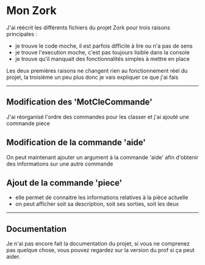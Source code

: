 # Mon Zork

J'ai réécrit les différents fichiers du projet Zork pour trois raisons principales :
- je trouve le code moche, il est parfois difficile à lire ou n'a pas de sens
- je trouve l'execution moche, c'est pas toujours lisible dans la console
- je trouve qu'il manquait des fonctionnalités simples à mettre en place

Les deux premières raisons ne changent rien au fonctionnement réel du projet, la troisième un peu plus donc je vais expliquer ce que j'ai fais

---

## Modification des 'MotCleCommande'
J'ai réorganisé l'ordre des commandes pour les classer et j'ai ajouté une commande piece


## Modification de la commande 'aide'
On peut maintenant ajouter un argument à la commande 'aide' afin d'obtenir des informations sur une autre commande


## Ajout de la commande 'piece'
- elle permet de connaitre les informations relatives à la pièce actuelle
- on peut afficher soit sa description, soit ses sorties, soit les deux

---

## Documentation
Je n'ai pas encore fait la documentation du projet, si vous ne comprenez pas quelque chose, vous pouvez regardez sur la version du prof si ça peut aider.

